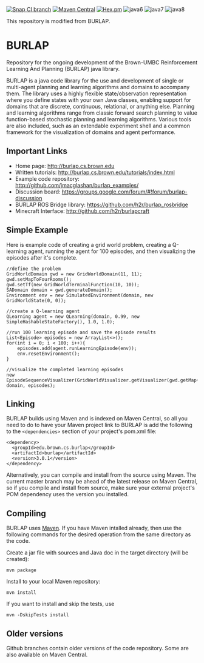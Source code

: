[![Snap CI branch](https://img.shields.io/snap-ci/ThoughtWorksStudios/eb_deployer/master.svg?maxAge=2592000)]() [![Maven Central](https://maven-badges.herokuapp.com/maven-central/edu.brown.cs.burlap/burlap/badge.svg)](https://maven-badges.herokuapp.com/maven-central/edu.brown.cs.burlap/burlap) [![Hex.pm](https://img.shields.io/hexpm/l/plug.svg?maxAge=2592000)]() ![java6](https://img.shields.io/badge/java-6-blue.svg) ![java7](https://img.shields.io/badge/java-7-blue.svg) ![java8](https://img.shields.io/badge/java-8-blue.svg)

This repository is modified from BURLAP.

BURLAP
======

Repository for the ongoing development of the Brown-UMBC Reinforcement Learning And Planning (BURLAP) java library.

BURLAP is a java code library for the use and development of single or multi-agent planning and learning algorithms and domains to accompany them. The library uses a highly flexible state/observation representation where you define states with your own Java classes, enabling support for domains that are discrete, continuous, relational, or anything else. Planning and learning algorithms range from classic forward search planning to value function-based stochastic planning and learning algorithms. Various tools are also included, such as an extendable experiment shell and a common framework for the visualization of domains and agent performance.

## Important Links

* Home page: http://burlap.cs.brown.edu
* Written tutorials: http://burlap.cs.brown.edu/tutorials/index.html
* Example code repository: http://github.com/jmacglashan/burlap_examples/
* Discussion board: https://groups.google.com/forum/#!forum/burlap-discussion
* BURLAP ROS Bridge library: https://github.com/h2r/burlap_rosbridge
* Minecraft Interface: http://github.com/h2r/burlapcraft

## Simple Example
Here is example code of creating a grid world problem, creating a Q-learning agent, running the agent for 100 episodes, and then visualizing the episodes after it's complete.

```
//define the problem
GridWorldDomain gwd = new GridWorldDomain(11, 11);
gwd.setMapToFourRooms();
gwd.setTf(new GridWorldTerminalFunction(10, 10));
SADomain domain = gwd.generateDomain();
Environment env = new SimulatedEnvironment(domain, new GridWorldState(0, 0));

//create a Q-learning agent
QLearning agent = new QLearning(domain, 0.99, new SimpleHashableStateFactory(), 1.0, 1.0);

//run 100 learning episode and save the episode results
List<Episode> episodes = new ArrayList<>();
for(int i = 0; i < 100; i++){
	episodes.add(agent.runLearningEpisode(env));
	env.resetEnvironment();
}

//visualize the completed learning episodes
new EpisodeSequenceVisualizer(GridWorldVisualizer.getVisualizer(gwd.getMap()), domain, episodes);
```

## Linking

BURLAP builds using Maven and is indexed on Maven Central, so all you need to do to have your Maven project link to BURLAP is add the following to the `<dependencies>` section of your project's pom.xml file:
```
<dependency>
  <groupId>edu.brown.cs.burlap</groupId>
  <artifactId>burlap</artifactId>
  <version>3.0.1</version>
</dependency>
```

Alternatively, you can compile and install from the source using Maven. The current master branch may be ahead of the latest release on Maven Central, so if you compile and install from source, make sure your external project's POM dependency uses the version you installed.

## Compiling

BURLAP uses [Maven](https://maven.apache.org/). If you have Maven intalled already, then use the following commands for the desired operation from the same directory as the code.

Create a jar file with sources and Java doc in the target directory (will be created):
```
mvn package
```
Install to your local Maven repository: 
```
mvn install
```

If you want to install and skip the tests, use
```
mvn -DskipTests install
```


## Older versions
Github branches contain older versions of the code repository. Some are also available on Maven Central.
